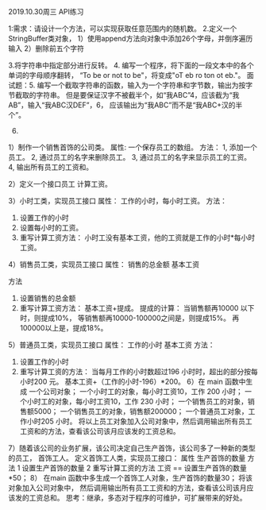 2019.10.30周三
API练习

1:需求：请设计一个方法，可以实现获取任意范围内的随机数。
2.定义一个StringBuffer类对象，
1）使用append方法向对象中添加26个字母，并倒序遍历输入
2）删除前五个字符

3.将字符串中指定部分进行反转。
4. 编写一个程序，将下面的一段文本中的各个单词的字母顺序翻转，
“To be or not to be"，将变成"oT eb ro ton ot eb."。
面试题：5. 编写一个截取字符串的函数，输入为一个字符串和字节数，输出为按字节截取的字符串。
但是要保证汉字不被截半个，如“我ABC”4，应该截为“我AB”，输入“我ABC汉DEF”，6，
应该输出为“我ABC”而不是“我ABC+汉的半个”。

6.
1）制作一个销售首饰的公司类。
属性: 
一个保存员工的数组。
方法：
1, 添加一个员工。
2,  通过员工的名字来删除员工。
3,  通过员工的名字来显示员工的工资。
4,  输出所有员工的工资和。

2）定义一个接口员工
计算工资。

3）小时工类，实现员工接口
属性：
工作的小时，每小时工资。
方法：
1. 设置工作的小时
2. 设置每小时的工资。
3. 重写计算工资方法：
小时工没有基本工资，他的工资就是工作的小时*每小时工资。

4）销售员工类，实现员工接口
属性：
销售的总金额
基本工资

方法
1. 设置销售的总金额
2. 重写计算工资方法：
基本工资+提成。
提成的计算：
当销售额再10000 以下时，则提成10%，
等销售额再10000-100000之间是，则提成15%。
再 100000以上是，提成18%。

5）普通员工类，实现员工接口
属性：
工作的小时
基本工资
方法：
1. 设置工作的小时
2. 重写计算工资的方法：
当每月工作的小时数超过196 小时时，超出的部分按每小时200 元。
基本工资+（工作的小时-196）*200。
6）在 main  函数中生成
一个公司对象；
一个小时工的对象，每小时工资10，工作 200 小时；
一个小时工的对象，每小时工资10，工作 230 小时；
一个销售员工的对象，销售额5000；
一个销售员工的对象，销售额200000；
一个普通员工对象，工作小时205 小时。
将以上员工对象加入公司对象中，然后调用输出所有员工工资和的方法，查看该公司该月应该发的工资总和。

7）随着该公司的业务扩展，该公司决定自己生产首饰，该公司多了一种新的类型的员工，
首饰工人。
定义首饰工人类，实现员工接口：
属性
生产首饰的数量
方法
1  设置生产首饰的数量
2  重写计算工资的方法
工资  ==  设置生产首饰的数量  *50；
8）
在main 函数中多生成一个首饰工人对象，生产首饰的数量30；
将该对象加入公司对象中，
然后调用输出所有员工工资和的方法，查看该公司该月应该发的工资总和。
思考：继承，多态对于程序的可维护，可扩展带来的好处。

